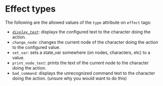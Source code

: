 # Effect types

The following are the allowed values of the `type` attribute on `effect` tags:

* [*`display_text`*](display_text.md): displays the configured text to the character doing the action.
* `change_node`: changes the current node of the character doing the action to the configured value.
* `set_var`: sets a state_var somewhere (on nodes, characters, etc) to a value.
* `print_node_text`: prints the text of the current node to the character doing the action.
* `bad_command`: displays the unrecognized command text to the character doing the action. (unsure why you would want to do this)